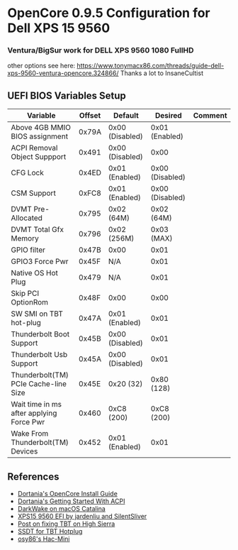 # OpenCore 0.9.5 Configuration for Dell XPS 15 9560

### Ventura/BigSur work for DELL XPS 9560 1080 FullHD
other options see here: https://www.tonymacx86.com/threads/guide-dell-xps-9560-ventura-opencore.324866/
Thanks a lot to InsaneCultist

## UEFI BIOS Variables Setup

| Variable                                 | Offset | Default         | Desired         | Comment |
|------------------------------------------|--------|-----------------|-----------------|---------|
| Above 4GB MMIO BIOS assignment           | 0x79A  | 0x00 (Disabled) | 0x01 (Enabled)  |         |
| ACPI Removal Object Suppport             | 0x491  | 0x00 (Disabled) | 0x00            |         |
| CFG Lock                                 | 0x4ED  | 0x01 (Enabled)  | 0x00 (Disabled) |         |
| CSM Support                              | 0xFC8  | 0x01 (Enabled)  | 0x00 (Disabled) |         |
| DVMT Pre-Allocated                       | 0x795  | 0x02 (64M)      | 0x02 (64M)      |         |
| DVMT Total Gfx Memory                    | 0x796  | 0x02 (256M)     | 0x03 (MAX)      |         |
| GPIO filter                              | 0x47B  | 0x00            | 0x01            |         |
| GPIO3 Force Pwr                          | 0x45F  | N/A             | 0x01            |         |
| Native OS Hot Plug                       | 0x479  | N/A             | 0x01            |         |
| Skip PCI OptionRom                       | 0x48F  | 0x00            | 0x00            |         |
| SW SMI on TBT hot-plug                   | 0x47A  | 0x01 (Enabled)  | 0x01            |         |
| Thunderbolt Boot Support                 | 0x45B  | 0x00 (Disabled) | 0x01            |         |
| Thunderbolt Usb Support                  | 0x45A  | 0x00 (Disabled) | 0x01            |         |
| Thunderbolt(TM) PCIe Cache-line Size     | 0x45E  | 0x20 (32)       | 0x80 (128)      |         |
| Wait time in ms after applying Force Pwr | 0x460  | 0xC8 (200)      | 0xC8 (200)      |         |
| Wake From Thunderbolt(TM) Devices        | 0x452  | 0x01 (Enabled)  | 0x01            |         |

## References

- [Dortania's OpenCore Install Guide](https://dortania.github.io/OpenCore-Install-Guide/)
- [Dortania's Getting Started With ACPI](https://dortania.github.io/Getting-Started-With-ACPI/)
- [DarkWake on macOS Catalina](https://www.insanelymac.com/forum/topic/342002-darkwake-on-macos-catalina-boot-args-darkwake8-darkwake10-are-obsolete/)
- [XPS15 9560 EFI by jardenliu and SilentSliver](https://github.com/jardenliu/XPS15-9560-Catalina/tree/OpenCore/)
- [Post on fixing TBT on High Sierra](https://www.tonymacx86.com/threads/how-to-build-your-own-imac-pro-successful-build-extended-guide.229353/)
- [SSDT for TBT Hotplug](https://www.tonymacx86.com/threads/in-progress-ssdt-for-thunderbolt-3-hotplug.248784/page-55)
- [osy86's Hac-Mini](https://osy.gitbook.io/hac-mini-guide/)
